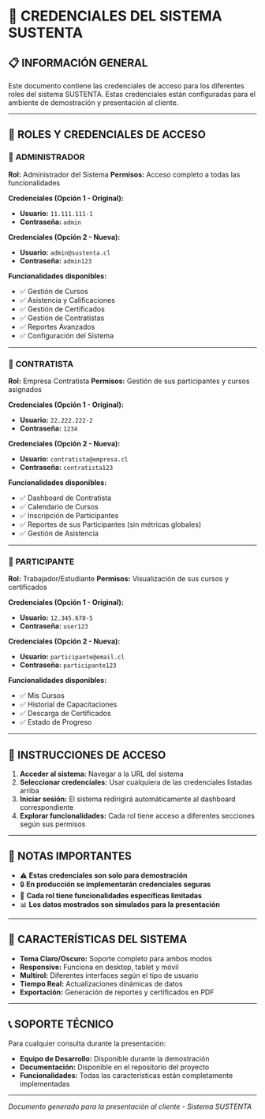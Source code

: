 # 🔐 **CREDENCIALES DEL SISTEMA SUSTENTA**

## 📋 **INFORMACIÓN GENERAL**

Este documento contiene las credenciales de acceso para los diferentes roles del sistema SUSTENTA. Estas credenciales están configuradas para el ambiente de demostración y presentación al cliente.

---

## 👥 **ROLES Y CREDENCIALES DE ACCESO**

### 🔧 **ADMINISTRADOR**

**Rol:** Administrador del Sistema
**Permisos:** Acceso completo a todas las funcionalidades

**Credenciales (Opción 1 - Original):**

- **Usuario:** `11.111.111-1`
- **Contraseña:** `admin`

**Credenciales (Opción 2 - Nueva):**

- **Usuario:** `admin@sustenta.cl`
- **Contraseña:** `admin123`

**Funcionalidades disponibles:**

- ✅ Gestión de Cursos
- ✅ Asistencia y Calificaciones
- ✅ Gestión de Certificados
- ✅ Gestión de Contratistas
- ✅ Reportes Avanzados
- ✅ Configuración del Sistema

---

### 🏢 **CONTRATISTA**

**Rol:** Empresa Contratista
**Permisos:** Gestión de sus participantes y cursos asignados

**Credenciales (Opción 1 - Original):**

- **Usuario:** `22.222.222-2`
- **Contraseña:** `1234`

**Credenciales (Opción 2 - Nueva):**

- **Usuario:** `contratista@empresa.cl`
- **Contraseña:** `contratista123`

**Funcionalidades disponibles:**

- ✅ Dashboard de Contratista
- ✅ Calendario de Cursos
- ✅ Inscripción de Participantes
- ✅ Reportes de sus Participantes (sin métricas globales)
- ✅ Gestión de Asistencia

---

### 👤 **PARTICIPANTE**

**Rol:** Trabajador/Estudiante
**Permisos:** Visualización de sus cursos y certificados

**Credenciales (Opción 1 - Original):**

- **Usuario:** `12.345.678-5`
- **Contraseña:** `user123`

**Credenciales (Opción 2 - Nueva):**

- **Usuario:** `participante@email.cl`
- **Contraseña:** `participante123`

**Funcionalidades disponibles:**

- ✅ Mis Cursos
- ✅ Historial de Capacitaciones
- ✅ Descarga de Certificados
- ✅ Estado de Progreso

---

## 🚀 **INSTRUCCIONES DE ACCESO**

1. **Acceder al sistema:** Navegar a la URL del sistema
2. **Seleccionar credenciales:** Usar cualquiera de las credenciales listadas arriba
3. **Iniciar sesión:** El sistema redirigirá automáticamente al dashboard correspondiente
4. **Explorar funcionalidades:** Cada rol tiene acceso a diferentes secciones según sus permisos

---

## 📝 **NOTAS IMPORTANTES**

- ⚠️ **Estas credenciales son solo para demostración**
- 🔒 **En producción se implementarán credenciales seguras**
- 🎯 **Cada rol tiene funcionalidades específicas limitadas**
- 📊 **Los datos mostrados son simulados para la presentación**

---

## 🎨 **CARACTERÍSTICAS DEL SISTEMA**

- **Tema Claro/Oscuro:** Soporte completo para ambos modos
- **Responsive:** Funciona en desktop, tablet y móvil
- **Multirol:** Diferentes interfaces según el tipo de usuario
- **Tiempo Real:** Actualizaciones dinámicas de datos
- **Exportación:** Generación de reportes y certificados en PDF

---

## 📞 **SOPORTE TÉCNICO**

Para cualquier consulta durante la presentación:

- **Equipo de Desarrollo:** Disponible durante la demostración
- **Documentación:** Disponible en el repositorio del proyecto
- **Funcionalidades:** Todas las características están completamente implementadas

---

_Documento generado para la presentación al cliente - Sistema SUSTENTA_
